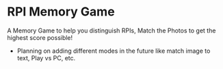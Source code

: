 # RPI Memory Game

A Memory Game to help you distinguish RPIs, Match the Photos to get the highest score possible!

- Planning on adding different modes in the future like match image to text, Play vs PC, etc.